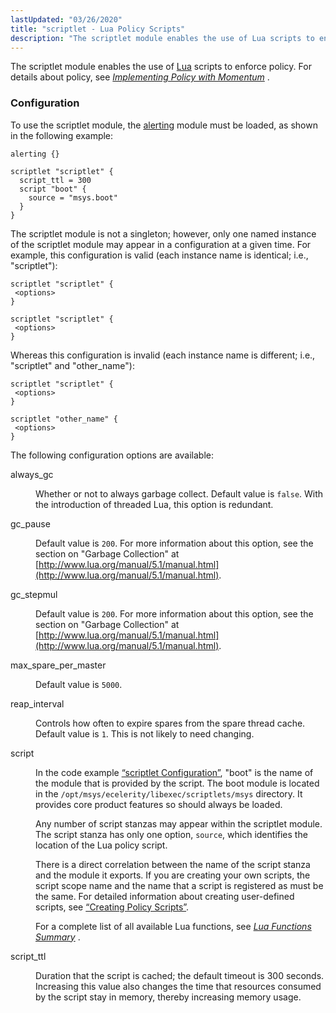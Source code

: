 ```yaml
---
lastUpdated: "03/26/2020"
title: "scriptlet - Lua Policy Scripts"
description: "The scriptlet module enables the use of Lua scripts to enforce policy For details about policy see Chapter 62 Implementing Policy with Momentum To use the scriptlet module the alerting module must be loaded as shown in the following example Example 71 84 scriptlet Configuration The scriptlet module is not..."
---
```


<a name="idp22734544"></a> 

The scriptlet module enables the use of [Lua](http://www.lua.org/) scripts to enforce policy. For details about policy, see [*Implementing Policy with Momentum*](/momentum/4/4-policy) .

### <a name="modules.scriptlet.configuration"></a> Configuration

To use the scriptlet module, the [alerting](/momentum/4/modules/alerting) module must be loaded, as shown in the following example:

<a name="modules.scriptlet.code"></a> 


```
alerting {}

scriptlet "scriptlet" {
  script_ttl = 300
  script "boot" {
    source = "msys.boot"
  }
}
```

The scriptlet module is not a singleton; however, only one named instance of the scriptlet module may appear in a configuration at a given time. For example, this configuration is valid (each instance name is identical; i.e., "scriptlet"):

```
scriptlet "scriptlet" {
 <options>
}

scriptlet "scriptlet" {
 <options>
}
```

Whereas this configuration is invalid (each instance name is different; i.e., "scriptlet" and "other_name"):

```
scriptlet "scriptlet" {
 <options>
}

scriptlet "other_name" {
 <options>
}
```

The following configuration options are available:

<dl class="variablelist">

<dt>always_gc</dt>

<dd>

Whether or not to always garbage collect. Default value is `false`. With the introduction of threaded Lua, this option is redundant.

</dd>

<dt>gc_pause</dt>

<dd>

Default value is `200`. For more information about this option, see the section on "Garbage Collection" at [http://www.lua.org/manual/5.1/manual.html](http://www.lua.org/manual/5.1/manual.html).

</dd>

<dt>gc_stepmul</dt>

<dd>

Default value is `200`. For more information about this option, see the section on "Garbage Collection" at [http://www.lua.org/manual/5.1/manual.html](http://www.lua.org/manual/5.1/manual.html).

</dd>

<dt>max_spare_per_master</dt>

<dd>

Default value is `5000`.

</dd>

<dt>reap_interval</dt>

<dd>

Controls how often to expire spares from the spare thread cache. Default value is `1`. This is not likely to need changing.

</dd>

<dt>script</dt>

<dd>

In the code example [“scriptlet Configuration”](/momentum/4/modules/scriptlet#modules.scriptlet.code), "boot" is the name of the module that is provided by the script. The boot module is located in the `/opt/msys/ecelerity/libexec/scriptlets/msys` directory. It provides core product features so should always be loaded.

Any number of script stanzas may appear within the scriptlet module. The script stanza has only one option, `source`, which identifies the location of the Lua policy script.

There is a direct correlation between the name of the script stanza and the module it exports. If you are creating your own scripts, the script scope name and the name that a script is registered as must be the same. For detailed information about creating user-defined scripts, see [“Creating Policy Scripts”](/momentum/4/4-implementing-policy-scriptlets#policy.best.practices).

For a complete list of all available Lua functions, see [*Lua Functions Summary*](/momentum/4/4-lua-summary-table) .

</dd>

<dt>script_ttl</dt>

<dd>

Duration that the script is cached; the default timeout is 300 seconds. Increasing this value also changes the time that resources consumed by the script stay in memory, thereby increasing memory usage.

</dd>

</dl>